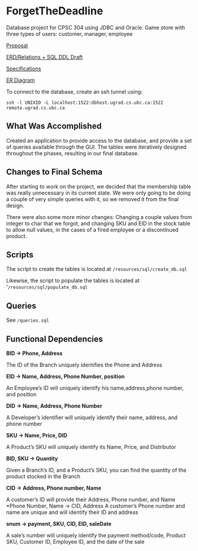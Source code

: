 # ForgetTheDeadline
Database project for CPSC 304 using JDBC and Oracle. 
Game store with three types of users: customer, manager, employee

[Proposal](https://docs.google.com/document/d/1jRus3NNavl_nG-SF4IYw8C5yOZpvsGORuIBG_94L5H8/edit#heading=h.fh6wsnxyoy1x)

[ERD/Relations + SQL DDL Draft](https://docs.google.com/document/d/1t7QMry3ubPheGd2jwYLlLljdpMoGy95Skcxa00zyEDM/edit?usp=sharing)

[Specifications](https://docs.google.com/document/d/17Hmr6atVv3qUQdcFeXA307YlfW4LnBfiLr5fSZowWrk/edit?usp=sharing)

[ER Diagram](https://www.gliffy.com/go/share/image/scuvjqj0fejiqt2ohga7.png?utm_medium=live-embed&utm_source=custom)

To connect to the database, create an ssh tunnel using:
```
ssh -l UNIXID -L localhost:1522:dbhost.ugrad.cs.ubc.ca:1522 remote.ugrad.cs.ubc.ca
```


## What Was Accomplished
Created an application to provide access to the database, and provide a set of queries available through the GUI. The tables were iteratively designed throughout the phases, resulting in our final database. 


## Changes to Final Schema
After starting to work on the project, we decided that the membership table was really unnecessary in its current state. We were only going to be doing a couple of very simple queries with it, so we removed it from the final design.

There were also some more minor changes: Changing a couple values from integer to char that we forgot, and changing SKU and EID in the stock table to allow null values, in the cases of a fired employee or a discontinued product.

## Scripts
The script to create the tables is located at  `/resources/sql/create_db.sql`

Likewise, the script to populate the tables is located at '`/resources/sql/populate_db.sql`

## Queries
See `/queries.sql`

## Functional Dependencies
**BID → Phone, Address**

The ID of the Branch uniquely identifies the Phone and Address

**EID → Name, Address, Phone Number, position**

An Employee’s ID will uniquely identify his name,address,phone number, and position

**DID → Name, Address, Phone Number**

A Developer’s identifier will uniquely identify their name, address, and phone number

**SKU → Name, Price, DID**

A Product’s SKU will uniquely identify its Name, Price, and Distributor

**BID, SKU → Quantity**

Given a Branch’s ID, and a Product’s SKU, you can find the quantity of the product stocked in the Branch

**CID → Address, Phone number, Name**

A customer’s ID will provide their Address, Phone number, and Name
*Phone Number, Name → CID, Address
A customer’s Phone number and name are unique and will identify their ID and address

**snum → payment, SKU, CID, EID, saleDate**

A sale’s number will uniquely identify the payment method/code, Product SKU, Customer ID, Employee ID, and the date of the sale

